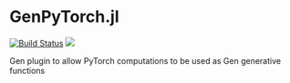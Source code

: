# GenPyTorch.jl

[![Build Status](https://travis-ci.org/probcomp/GenPyTorch.jl.svg?branch=master)](https://travis-ci.org/probcomp/GenPyTorch.jl)
[![](https://img.shields.io/badge/docs-dev-blue.svg)](https://probcomp.github.io/GenPyTorch/dev)

Gen plugin to allow PyTorch computations to be used as Gen generative functions
